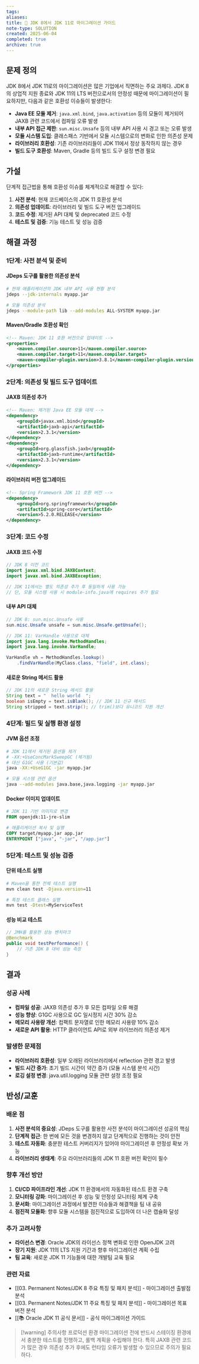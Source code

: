 ```yaml
---
tags: 
aliases: 
title: 🔬 JDK 8에서 JDK 11로 마이그레이션 가이드
note-type: SOLUTION
created: 2025-06-04
completed: true
archive: true
---
```


## 문제 정의

JDK 8에서 JDK 11로의 마이그레이션은 많은 기업에서 직면하는 주요 과제다. JDK 8의 상업적 지원 종료와 JDK 11의 LTS 버전으로서의 안정성 때문에 마이그레이션이 필요하지만, 다음과 같은 호환성 이슈들이 발생한다:

- **Java EE 모듈 제거**: `java.xml.bind`, `java.activation` 등의 모듈이 제거되어 JAXB 관련 코드에서 컴파일 오류 발생
- **내부 API 접근 제한**: `sun.misc.Unsafe` 등의 내부 API 사용 시 경고 또는 오류 발생
- **모듈 시스템 도입**: 클래스패스 기반에서 모듈 시스템으로의 변화로 인한 의존성 문제
- **라이브러리 호환성**: 기존 라이브러리들이 JDK 11에서 정상 동작하지 않는 경우
- **빌드 도구 호환성**: Maven, Gradle 등의 빌드 도구 설정 변경 필요

## 가설

단계적 접근법을 통해 호환성 이슈를 체계적으로 해결할 수 있다:

1. **사전 분석**: 현재 코드베이스의 JDK 11 호환성 분석
2. **의존성 업데이트**: 라이브러리 및 빌드 도구 버전 업그레이드
3. **코드 수정**: 제거된 API 대체 및 deprecated 코드 수정
4. **테스트 및 검증**: 기능 테스트 및 성능 검증

## 해결 과정

### 1단계: 사전 분석 및 준비

#### JDeps 도구를 활용한 의존성 분석
```bash
# 현재 애플리케이션의 JDK 내부 API 사용 현황 분석
jdeps --jdk-internals myapp.jar

# 모듈 의존성 분석
jdeps --module-path lib --add-modules ALL-SYSTEM myapp.jar
```

#### Maven/Gradle 호환성 확인
```xml
<!-- Maven: JDK 11 호환 버전으로 업데이트 -->
<properties>
    <maven.compiler.source>11</maven.compiler.source>
    <maven.compiler.target>11</maven.compiler.target>
    <maven-compiler-plugin.version>3.8.1</maven-compiler-plugin.version>
</properties>
```

### 2단계: 의존성 및 빌드 도구 업데이트

#### JAXB 의존성 추가
```xml
<!-- Maven: 제거된 Java EE 모듈 대체 -->
<dependency>
    <groupId>javax.xml.bind</groupId>
    <artifactId>jaxb-api</artifactId>
    <version>2.3.1</version>
</dependency>
<dependency>
    <groupId>org.glassfish.jaxb</groupId>
    <artifactId>jaxb-runtime</artifactId>
    <version>2.3.1</version>
</dependency>
```

#### 라이브러리 버전 업그레이드
```xml
<!-- Spring Framework JDK 11 호환 버전 -->
<dependency>
    <groupId>org.springframework</groupId>
    <artifactId>spring-core</artifactId>
    <version>5.2.0.RELEASE</version>
</dependency>
```

### 3단계: 코드 수정

#### JAXB 코드 수정
```java
// JDK 8 이전 코드
import javax.xml.bind.JAXBContext;
import javax.xml.bind.JAXBException;

// JDK 11에서는 별도 의존성 추가 후 동일하게 사용 가능
// 단, 모듈 시스템 사용 시 module-info.java에 requires 추가 필요
```

#### 내부 API 대체
```java
// JDK 8: sun.misc.Unsafe 사용
sun.misc.Unsafe unsafe = sun.misc.Unsafe.getUnsafe();

// JDK 11: VarHandle 사용으로 대체
import java.lang.invoke.MethodHandles;
import java.lang.invoke.VarHandle;

VarHandle vh = MethodHandles.lookup()
    .findVarHandle(MyClass.class, "field", int.class);
```

#### 새로운 String 메서드 활용
```java
// JDK 11의 새로운 String 메서드 활용
String text = "  hello world  ";
boolean isEmpty = text.isBlank(); // JDK 11 신규 메서드
String stripped = text.strip(); // trim()보다 유니코드 지원 개선
```

### 4단계: 빌드 및 실행 환경 설정

#### JVM 옵션 조정
```bash
# JDK 11에서 제거된 옵션들 제거
# -XX:+UseConcMarkSweepGC (제거됨)
# 대신 G1GC 사용 (기본값)
java -XX:+UseG1GC -jar myapp.jar

# 모듈 시스템 관련 옵션
java --add-modules java.base,java.logging -jar myapp.jar
```

#### Docker 이미지 업데이트
```dockerfile
# JDK 11 기반 이미지로 변경
FROM openjdk:11-jre-slim

# 애플리케이션 복사 및 실행
COPY target/myapp.jar app.jar
ENTRYPOINT ["java", "-jar", "/app.jar"]
```

### 5단계: 테스트 및 성능 검증

#### 단위 테스트 실행
```bash
# Maven을 통한 전체 테스트 실행
mvn clean test -Djava.version=11

# 특정 테스트 클래스 실행
mvn test -Dtest=MyServiceTest
```

#### 성능 비교 테스트
```java
// JMH를 활용한 성능 벤치마크
@Benchmark
public void testPerformance() {
    // 기존 JDK 8 대비 성능 측정
}
```

## 결과

### 성공 사례
- **컴파일 성공**: JAXB 의존성 추가 후 모든 컴파일 오류 해결
- **성능 향상**: G1GC 사용으로 GC 일시정지 시간 30% 감소
- **메모리 사용량 개선**: 컴팩트 문자열로 인한 메모리 사용량 10% 감소
- **새로운 API 활용**: HTTP 클라이언트 API로 외부 라이브러리 의존성 제거

### 발생한 문제점
- **라이브러리 호환성**: 일부 오래된 라이브러리에서 reflection 관련 경고 발생
- **빌드 시간 증가**: 초기 빌드 시간이 약간 증가 (모듈 시스템 분석 시간)
- **로깅 설정 변경**: java.util.logging 모듈 관련 설정 조정 필요

## 반성/교훈

### 배운 점
1. **사전 분석의 중요성**: JDeps 도구를 활용한 사전 분석이 마이그레이션 성공의 핵심
2. **단계적 접근**: 한 번에 모든 것을 변경하지 않고 단계적으로 진행하는 것이 안전
3. **테스트 자동화**: 충분한 테스트 커버리지가 있어야 마이그레이션 후 안정성 확보 가능
4. **라이브러리 생태계**: 주요 라이브러리들의 JDK 11 호환 버전 확인이 필수

### 향후 개선 방안
1. **CI/CD 파이프라인 개선**: JDK 11 환경에서의 자동화된 테스트 환경 구축
2. **모니터링 강화**: 마이그레이션 후 성능 및 안정성 모니터링 체계 구축
3. **문서화**: 마이그레이션 과정에서 발견한 이슈들과 해결책을 팀 내 공유
4. **점진적 모듈화**: 향후 모듈 시스템을 점진적으로 도입하여 더 나은 캡슐화 달성

### 추가 고려사항
- **라이선스 변경**: Oracle JDK의 라이선스 정책 변화로 인한 OpenJDK 고려
- **장기 지원**: JDK 11의 LTS 지원 기간과 향후 마이그레이션 계획 수립
- **팀 교육**: 새로운 JDK 11 기능들에 대한 개발팀 교육 필요

### 관련 자료
- [[03. Permanent Notes/JDK 8 주요 특징 및 패치 분석]] - 마이그레이션 출발점 분석
- [[03. Permanent Notes/JDK 11 주요 특징 및 패치 분석]] - 마이그레이션 목표 버전 분석
- [[📚 Oracle JDK 11 공식 문서]] - 공식 마이그레이션 가이드

> [!warning] 주의사항
> 프로덕션 환경 마이그레이션 전에 반드시 스테이징 환경에서 충분한 테스트를 진행하고, 롤백 계획을 수립해야 한다. 특히 JAXB 관련 코드가 많은 경우 의존성 추가 후에도 런타임 오류가 발생할 수 있으므로 주의가 필요하다. 
